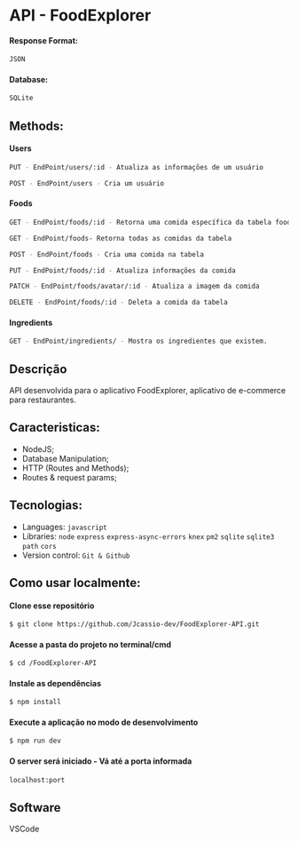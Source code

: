 # API -  FoodExplorer

#### Response Format:
```bash
JSON
```
#### Database:
```bash
SQLite
```

## Methods:


#### Users
```bash
PUT - EndPoint/users/:id - Atualiza as informações de um usuário
```
```bash
POST - EndPoint/users - Cria um usuário
```

#### Foods
```bash
GET - EndPoint/foods/:id - Retorna uma comida específica da tabela foods
```
```bash
GET - EndPoint/foods- Retorna todas as comidas da tabela
```
```bash
POST - EndPoint/foods - Cria uma comida na tabela
```
```bash
PUT - EndPoint/foods/:id - Atualiza informações da comida
```
```bash
PATCH - EndPoint/foods/avatar/:id - Atualiza a imagem da comida
```
```bash
DELETE - EndPoint/foods/:id - Deleta a comida da tabela
```

#### Ingredients
```bash
GET - EndPoint/ingredients/ - Mostra os ingredientes que existem.
```



<div id="Description">

## Descrição

API desenvolvida para o aplicativo FoodExplorer, aplicativo de e-commerce para restaurantes.

</div> 

<div id="Characteristics">

## Caracteristicas:
- NodeJS;
- Database Manipulation;
- HTTP (Routes and Methods);
- Routes & request params;


</div>
<div id="Technologies">

## Tecnologias:

- Languages: `javascript`
- Libraries: `node` `express` `express-async-errors` `knex` `pm2` `sqlite` `sqlite3` `path` `cors`
- Version control: `Git & Github`

</div>
<div id="How to use">

## Como usar localmente:

#### Clone esse repositório

```bash
$ git clone https://github.com/Jcassio-dev/FoodExplorer-API.git
```

#### Acesse a pasta do projeto no terminal/cmd

```bash
$ cd /FoodExplorer-API
```

#### Instale as dependências

```bash
$ npm install
```

#### Execute a aplicação no modo de desenvolvimento

```bash
$ npm run dev
```
#### O server será iniciado - Vá até a porta informada
```bash
localhost:port
```
</div>
<div id="Software">

## Software

VSCode
</div>
